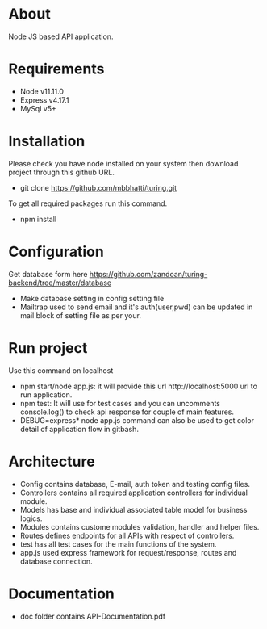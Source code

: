 # About
Node JS based API application.

# Requirements 
- Node  	v11.11.0
- Express 	v4.17.1
- MySql		v5+ 

# Installation 
Please check you have node installed on your system then download project through this github URL.
- git clone https://github.com/mbbhatti/turing.git

To get all required packages run this command.
- npm install 

# Configuration
Get database form here https://github.com/zandoan/turing-backend/tree/master/database
- Make database setting in config setting file
- Mailtrap used to send email and it's auth(user,pwd) can be updated in mail block of setting file as per your.

# Run project
Use this command on localhost
- npm start/node app.js: it will provide this url http://localhost:5000 url to run application.
- npm test: It will use for test cases and you can uncomments console.log() to check api response for couple of main features. 
- DEBUG=express* node app.js command can also be used to get color detail of application flow in gitbash. 

# Architecture
- Config contains database, E-mail, auth token and testing config files. 
- Controllers contains all required application controllers for individual module.
- Models has base and individual associated table model for business logics.
- Modules contains custome modules validation, handler and helper files.
- Routes defines endpoints for all APIs with respect of controllers.
- test has all test cases for the main functions of the system.
- app.js used express framework for request/response, routes and database connection.

# Documentation 
- doc folder contains API-Documentation.pdf